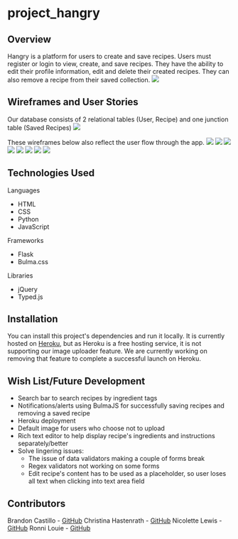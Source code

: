# project_hangry

## Overview
Hangry is a platform for users to create and save recipes.  Users must register or login to view, create, and save recipes.  They have the ability to edit their profile information, edit and delete their created recipes.  They can also remove a recipe from their saved collection.
![](assets/Hangry.png)

## Wireframes and User Stories
Our database consists of 2 relational tables (User, Recipe) and one junction table (Saved Recipes)
![](assets/ERD.jpg)

These wireframes below also reflect the user flow through the app.
![](assets/Landing.JPG)
![](assets/About.JPG)
![](assets/LogIn.JPG)
![](assets/Profile.JPG)
![](assets/CRUD_user.JPG)
![](assets/CRUD_recipe.JPG)
![](assets/Recipes.JPG)
![](assets/Recipe_focus.JPG)


## Technologies Used
Languages
- HTML
- CSS
- Python
- JavaScript

Frameworks
- Flask
- Bulma.css

Libraries
- jQuery
- Typed.js


## Installation
You can install this project's dependencies and run it locally.  It is currently hosted on [Heroku](https://project-hangry.herokuapp.com/), but as Heroku is a free hosting service, it is not supporting our image uploader feature.  We are currently working on removing that feature to complete a successful launch on Heroku.


## Wish List/Future Development
- Search bar to search recipes by ingredient tags
- Notifications/alerts using BulmaJS for successfully saving recipes and removing a saved recipe
- Heroku deployment
- Default image for users who choose not to upload
- Rich text editor to help display recipe's ingredients and instructions separately/better
- Solve lingering issues:
  - The issue of data validators making a couple of forms break
  - Regex validators not working on some forms
  - Edit recipe's content has to be used as a placeholder, so user loses all text when clicking into text area field

## Contributors
Brandon Castillo - <a href="https://github.com/brandonmcastillo">GitHub</a>
Christina Hastenrath - <a href="https://github.com/ch264">GitHub</a>
Nicolette Lewis - <a href="https://github.com/LewNic1">GitHub</a>
Ronni Louie - <a href="https://github.com/ronsbons">GitHub</a>
